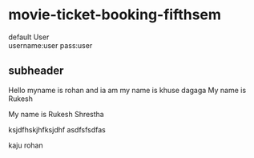 # movie-ticket-booking-fifthsem


default User    
username:user
pass:user

## subheader
Hello
myname is rohan and ia am
my name is khuse
dagaga
My name is Rukesh 

My name is Rukesh Shrestha


ksjdfhskjhfksjdhf
asdfsfsdfas

kaju rohan